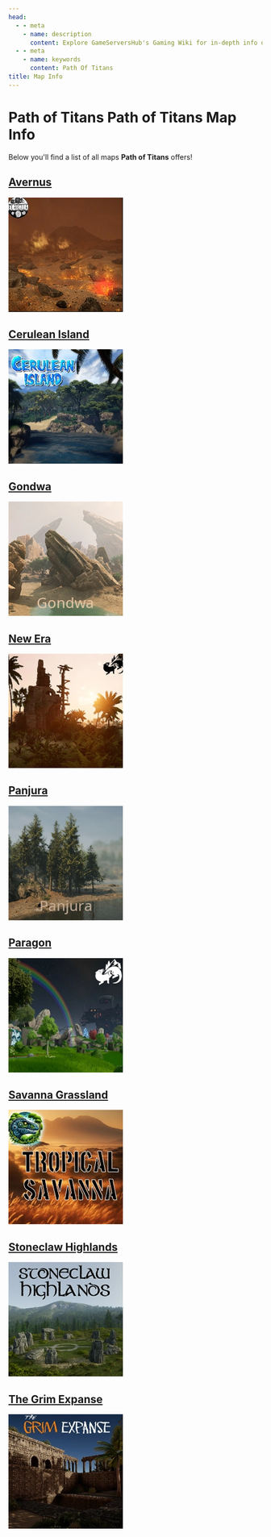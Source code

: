 ```yaml
---
head:
  - - meta
    - name: description
      content: Explore GameServersHub's Gaming Wiki for in-depth info on Path of Titans. Find details on gameplay, features, and updates for the ultimate dino MMO adventure!
  - - meta
    - name: keywords
      content: Path Of Titans
title: Map Info
---
```


# Path of Titans Path of Titans Map Info

Below you'll find a list of all maps **Path of Titans** offers!

<!-- ## [Aedis](./Path-of-Titans-Aedis) -->

## [Avernus](./Path-of-Titans-Avernus)

[![Path of Titans Avernus](Avernus.webp)](./Path-of-Titans-Avernus)

<!-- ## [Beringia](./Path-of-Titans-Beringia.md) -->

## [Cerulean Island](./Path-of-Titans-CeruleanIsland)

[![Path of Titans Cerulean Island](CI.webp)](./Path-of-Titans-CeruleanIsland)

<!-- ## [Etis](./Path-of-Titans-Etis) -->

## [Gondwa](./Path-of-Titans-Gondwa)

[![Path of Titans Gondwa](Gondwa.webp)](./Path-of-Titans-Gondwa)

<!-- ## [Infinita](./Path-of-Titans-Infinita) -->

## [New Era](./Path-of-Titans-NewEra)

[![Path of Titans New Era](Era.webp)](./Path-of-Titans-NewEra)

## [Panjura](./Path-of-Titans-Panjura)

[![Path of Titans Panjura](Panjura.webp)](./Path-of-Titans-Panjura)

## [Paragon](./Path-of-Titans-Paragon)

[![Path of Titans Paragon](Paragon.webp)](./Path-of-Titans-Paragon)

## [Savanna Grassland](./Path-of-Titans-Savanna)

[![Path of Titans Savanna Grassland](Savanna.webp)](./Path-of-Titans-Savanna)

## [Stoneclaw Highlands](./Path-of-Titans-StoneclawHighlands)

[![Path of Titans Stoneclaw Highlands](stone.webp)](./Path-of-Titans-StoneclawHighlands)

<!-- ## [Teutonia](./Path-of-Titans-Teutonia) -->

## [The Grim Expanse](./Path-of-Titans-TheGrimExpanse)

[![Path of Titans The Grim Expanse](grim.webp)](./Path-of-Titans-TheGrimExpanse)
